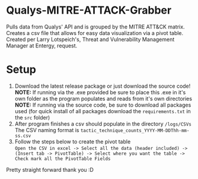 # Qualys-MITRE-ATTACK-Grabber
 Pulls data from Qualys' API and is grouped by the MITRE ATT&CK matrix. Creates a csv file that allows for easy data visualization via a pivot table.<br />
 Created per Larry Lotspeich's, Threat and Vulnerability Management Manager at Entergy, request.

# Setup
1. Download the latest release package or just download the source code! <br />
**NOTE:** If running via the .exe provided be sure to place this .exe in it's own folder as the program populates and reads from it's own directories <br />
    **NOTE:** If running via the source code, be sure to download all packages used (for quick install of all packages download the `requirements.txt` in the `src` folder) 
2. After program finishes a csv should populate in the directory `/logs/CSVs` <br />
   The CSV naming format is `tactic_technique_counts_YYYY-MM-DDThh-mm-ss.csv`
3. Follow the steps below to create the pivot table <br />
   `Open the CSV in excel -> Select all the data (header included) -> (Insert tab -> PivotTable) -> Select where you want the table -> Check mark all the PivotTable Fields`

Pretty straight forward thank you :D